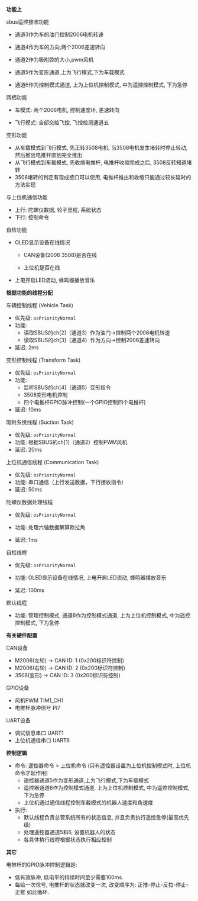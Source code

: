 **功能上** 

sbus遥控接收功能

- 通道3作为车的油门控制2006电机转速

- 通道4作为车的方向,两个2006差速转向
- 通道2作为吸附腔的大小,pwm风机
- 通道5作为变形通道,上为飞行模式,下为车载模式
- 通道6作为控制模式通道, 上为上位机控制模式, 中为遥控控制模式, 下为急停

两栖功能

- 车模式: 两个2006电机, 控制速度环, 差速转向

- 飞行模式: 全部交给飞控, 飞控检测通道五

变形功能

- 从车载模式到飞行模式, 先正转3508电机, 当3508电机发生堵转时停止转动, 然后推出电推杆直到完全推出
- 从飞行模式到车载模式, 先收缩电推杆, 电推杆收缩完成之后, 3508反转知道堵转
- 3508堵转的判定有现成接口可以使用, 电推杆推出和收缩只能通过较长延时的方法实现

与上位机通信功能

- 上行: 陀螺仪数据, 轮子里程, 系统状态 
- 下行: 控制命令

自检功能

- OLED显示设备在线情况

  - CAN设备(2006 3508)是否在线

  - 上位机是否在线

- 上电开启LED流动, 蜂鸣器播放音乐



**根据功能的线程分配**

车辆控制线程 (Vehicle Task)

- 优先级: `osPriorityNormal`
- 功能:
  - 读取SBUS的ch[2]（通道3）作为油门→控制两个2006电机转速
  - 读取SBUS的ch[3]（通道4）作为方向→控制2006差速转向
- 延迟: 2ms

变形控制线程 (Transform Task)

- 优先级: `osPriorityNormal`
- 功能:
  - 监听SBUS的ch[4]（通道5）变形指令
  - 3508变形电机控制
  - 四个电推杆GPIO脉冲控制(一个GPIO控制四个电推杆)
- 延迟: 10ms

吸附系统线程 (Suction Task)

- 优先级: `osPriorityNormal`
- 功能: 根据SBUS的ch[1]（通道2）控制PWM风机
- 延迟: 20ms

上位机通信线程 (Communication Task)

- 优先级: `osPriorityNormal`
- 功能: 串口通信（上行发送数据，下行接收指令）
- 延迟: 50ms

陀螺仪数据处理线程

- 优先级: `osPriorityNormal`
- 功能: 处理六轴数据解算欧拉角

- 延迟: 1ms

自检线程

- 优先级: `osPriorityNormal`
- 功能: OLED显示设备在线情况, 上电开启LED流动, 蜂鸣器播放音乐

- 延迟: 100ms


默认线程

- 功能: 管理控制模式, 通道6作为控制模式通道, 上为上位机控制模式, 中为遥控控制模式, 下为急停

**有关硬件配置**

CAN设备

- M2006(左轮)  → CAN ID: 1  (0x200标识符控制)
- M2006(右轮)  → CAN ID: 2  (0x200标识符控制)  
- 3508(变形)   → CAN ID: 3  (0x200标识符控制)

GPIO设备

- 风机PWM TIM1_CH1
- 电推杆脉冲信号 PI7

UART设备

- 调试信息串口 UART1
- 上位机通信串口 UART6

**控制逻辑**

- 命令: 遥控器命令 > 上位机命令 (只有遥控器设置为上位机控制模式时, 上位机命令才起作用)
  - 遥控器通道5作为变形通道,上为飞行模式,下为车载模式
  - 遥控器通道6作为控制模式通道, 上为上位机控制模式, 中为遥控控制模式, 下为急停
  - 上位机通过通信线程控制车载模式的机器人速度和角速度
- 执行: 
  - 默认线程负责总管系统所有的状态信息, 并且负责执行遥控急停(最高优先级)
  - 处理遥控器通道5和6, 设置机器人的状态
  - 各具体执行线程根据状态执行相应控制

**其它**

电推杆的GPIO脉冲控制逻辑是: 

- 低有效脉冲, 低电平的持续时间至少需要100ms.
- 每给一次信号, 电推杆的状态就改变一次, 改变顺序为: 正推-停止-反拉-停止-正推 如此循环.
